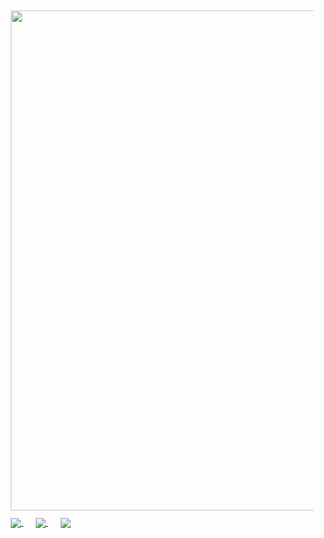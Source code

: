 <div style="padding: 10px">
  <img width="800" align="center" src="https://github-readme-stats.vercel.app/api?username=jerryc8080&count_private=true&show_icons=true&theme=radical" />
</div>

<a href="https://github.com/JerryC8080/concurrent-merger" style="padding: 10px">
  <img align="center" src="https://github-readme-stats.vercel.app/api/pin/?username=jerryc8080&repo=concurrent-merger&show_owner=true&theme=radical" />
</a>
<a href="https://github.com/JerryC8080/mini-logger" style="padding: 10px">
  <img align="center" src="https://github-readme-stats.vercel.app/api/pin/?username=jerryc8080&repo=mini-logger&show_owner=true&theme=radical" />
</a>
<a href="https://github.com/JerryC8080/circuit-breaker" style="padding: 10px">
  <img align="center" src="https://github-readme-stats.vercel.app/api/pin/?username=jerryc8080&repo=circuit-breaker&show_owner=true&theme=radical" />
</a>
